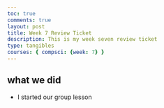 ```yaml
---
toc: true
comments: true
layout: post
title: Week 7 Review Ticket
description: This is my week seven review ticket 
type: tangibles
courses: { compsci: {week: 7} }
---
```


## what we did
- I started our group lesson